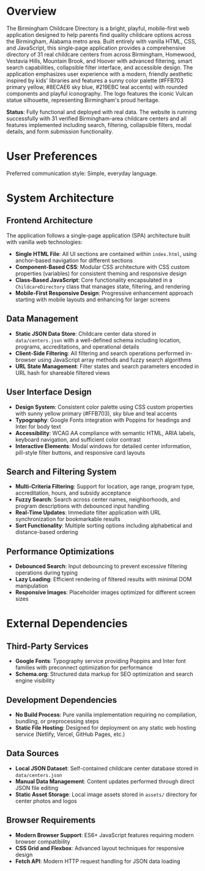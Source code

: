 # Overview

The Birmingham Childcare Directory is a bright, playful, mobile-first web application designed to help parents find quality childcare options across the Birmingham, Alabama metro area. Built entirely with vanilla HTML, CSS, and JavaScript, this single-page application provides a comprehensive directory of 31 real childcare centers from across Birmingham, Homewood, Vestavia Hills, Mountain Brook, and Hoover with advanced filtering, smart search capabilities, collapsible filter interface, and accessible design. The application emphasizes user experience with a modern, friendly aesthetic inspired by kids' libraries and features a sunny color palette (#FFB703 primary yellow, #8ECAE6 sky blue, #219EBC teal accents) with rounded components and playful iconography. The logo features the iconic Vulcan statue silhouette, representing Birmingham's proud heritage.

**Status**: Fully functional and deployed with real data. The website is running successfully with 31 verified Birmingham-area childcare centers and all features implemented including search, filtering, collapsible filters, modal details, and form submission functionality.

# User Preferences

Preferred communication style: Simple, everyday language.

# System Architecture

## Frontend Architecture
The application follows a single-page application (SPA) architecture built with vanilla web technologies:

- **Single HTML File**: All UI sections are contained within `index.html`, using anchor-based navigation for different sections
- **Component-Based CSS**: Modular CSS architecture with CSS custom properties (variables) for consistent theming and responsive design
- **Class-Based JavaScript**: Core functionality encapsulated in a `ChildcareDirectory` class that manages state, filtering, and rendering
- **Mobile-First Responsive Design**: Progressive enhancement approach starting with mobile layouts and enhancing for larger screens

## Data Management
- **Static JSON Data Store**: Childcare center data stored in `data/centers.json` with a well-defined schema including location, programs, accreditations, and operational details
- **Client-Side Filtering**: All filtering and search operations performed in-browser using JavaScript array methods and fuzzy search algorithms
- **URL State Management**: Filter states and search parameters encoded in URL hash for shareable filtered views

## User Interface Design
- **Design System**: Consistent color palette using CSS custom properties with sunny yellow primary (#FFB703), sky blue and teal accents
- **Typography**: Google Fonts integration with Poppins for headings and Inter for body text
- **Accessibility**: WCAG AA compliance with semantic HTML, ARIA labels, keyboard navigation, and sufficient color contrast
- **Interactive Elements**: Modal windows for detailed center information, pill-style filter buttons, and responsive card layouts

## Search and Filtering System
- **Multi-Criteria Filtering**: Support for location, age range, program type, accreditation, hours, and subsidy acceptance
- **Fuzzy Search**: Search across center names, neighborhoods, and program descriptions with debounced input handling
- **Real-Time Updates**: Immediate filter application with URL synchronization for bookmarkable results
- **Sort Functionality**: Multiple sorting options including alphabetical and distance-based ordering

## Performance Optimizations
- **Debounced Search**: Input debouncing to prevent excessive filtering operations during typing
- **Lazy Loading**: Efficient rendering of filtered results with minimal DOM manipulation
- **Responsive Images**: Placeholder images optimized for different screen sizes

# External Dependencies

## Third-Party Services
- **Google Fonts**: Typography service providing Poppins and Inter font families with preconnect optimization for performance
- **Schema.org**: Structured data markup for SEO optimization and search engine visibility

## Development Dependencies
- **No Build Process**: Pure vanilla implementation requiring no compilation, bundling, or preprocessing steps
- **Static File Hosting**: Designed for deployment on any static web hosting service (Netlify, Vercel, GitHub Pages, etc.)

## Data Sources
- **Local JSON Dataset**: Self-contained childcare center database stored in `data/centers.json`
- **Manual Data Management**: Content updates performed through direct JSON file editing
- **Static Asset Storage**: Local image assets stored in `assets/` directory for center photos and logos

## Browser Requirements
- **Modern Browser Support**: ES6+ JavaScript features requiring modern browser compatibility
- **CSS Grid and Flexbox**: Advanced layout techniques for responsive design
- **Fetch API**: Modern HTTP request handling for JSON data loading